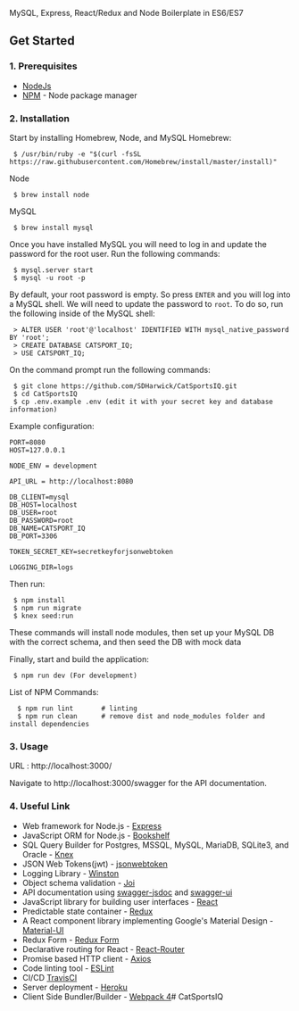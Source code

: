 MySQL, Express, React/Redux and Node Boilerplate in ES6/ES7

## Get Started

### 1. Prerequisites

- [NodeJs](https://nodejs.org/en/)
- [NPM](https://npmjs.org/) - Node package manager

### 2. Installation

Start by installing Homebrew, Node, and MySQL
Homebrew:
```
 $ /usr/bin/ruby -e "$(curl -fsSL https://raw.githubusercontent.com/Homebrew/install/master/install)"
```

Node
```
 $ brew install node
```

MySQL
```
 $ brew install mysql
```

Once you have installed MySQL you will need to log in and update the password for the root user. Run the following commands:

```
 $ mysql.server start
 $ mysql -u root -p
```


By default, your root password is empty. So press `ENTER` and you will log into a MySQL shell. We will need to update the password to `root`. To do so, run the following inside of the MySQL shell:

```
 > ALTER USER 'root'@'localhost' IDENTIFIED WITH mysql_native_password BY 'root';
 > CREATE DATABASE CATSPORT_IQ;
 > USE CATSPORT_IQ;
```

On the command prompt run the following commands:

``` 
 $ git clone https://github.com/SDHarwick/CatSportsIQ.git
 $ cd CatSportsIQ
 $ cp .env.example .env (edit it with your secret key and database information)
```

 Example configuration:

```
PORT=8080
HOST=127.0.0.1

NODE_ENV = development

API_URL = http://localhost:8080

DB_CLIENT=mysql
DB_HOST=localhost
DB_USER=root
DB_PASSWORD=root
DB_NAME=CATSPORT_IQ
DB_PORT=3306

TOKEN_SECRET_KEY=secretkeyforjsonwebtoken

LOGGING_DIR=logs
```

Then run:

```
 $ npm install
 $ npm run migrate
 $ knex seed:run
 ```

These commands will install node modules, then set up your MySQL DB with the correct schema, and then seed the DB with mock data


 Finally, start and build the application:
 
```
 $ npm run dev (For development)
```

List of NPM Commands:
 
```
  $ npm run lint       # linting
  $ npm run clean      # remove dist and node_modules folder and install dependencies
```

### 3. Usage

URL : http://localhost:3000/

Navigate to http://localhost:3000/swagger for the API documentation.

### 4. Useful Link
- Web framework for Node.js - [Express](http://expressjs.com/)
- JavaScript ORM  for Node.js - [Bookshelf](http://bookshelfjs.org/)
- SQL Query Builder for Postgres, MSSQL, MySQL, MariaDB, SQLite3, and Oracle - [Knex](http://knexjs.org/)
- JSON Web Tokens(jwt) - [jsonwebtoken](https://www.npmjs.com/package/jsonwebtoken)
- Logging Library - [Winston](https://www.npmjs.com/package/winston)
- Object schema validation  - [Joi](https://www.npmjs.com/package/joi)
- API documentation using [swagger-jsdoc](https://www.npmjs.com/package/swagger-jsdoc) and [swagger-ui](https://www.npmjs.com/package/swagger-ui)
- JavaScript library for building user interfaces - [React](https://facebook.github.io/react/)
- Predictable state container - [Redux](http://redux.js.org/)
- A React component library implementing Google's Material Design - [Material-UI](https://material-ui-1dab0.firebaseapp.com/)
- Redux Form - [Redux Form](http://redux-form.com/7.4.2/)
- Declarative routing for React - [React-Router](https://reacttraining.com/react-router/)
- Promise based HTTP client - [Axios](https://github.com/mzabriskie/axios)
- Code linting tool - [ESLint](http://eslint.org/)
- CI/CD [TravisCI](https://travis-ci.com)
- Server deployment - [Heroku](https://dashboard.heroku.com)
- Client Side Bundler/Builder - [Webpack 4](https://webpack.js.org/)# CatSportsIQ
